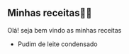 ## Minhas receitas:woman_cook:

Olá! seja bem vindo as minhas receitas

- Pudim de leite condensado
